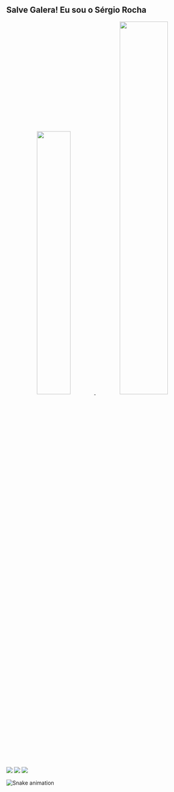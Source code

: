 ## Salve Galera! Eu sou o Sérgio Rocha
<div align="center">
  <a href="https://github.com/sergio-rocha1">
  <img width="42%" src="https://github-readme-stats.vercel.app/api?username=sergio-rocha1&show_icons=true&theme=blue-green&include_all_commits=true&count_private=true"/>
  <img width="50%" src="https://github-readme-stats.vercel.app/api/top-langs/?username=sergio-rocha1&layout=compact&langs_count=7&theme=blue-green"/>
</div>

<div>
  <a href="https://www.instagram.com/sergio.rochaz/" target="_blank"><img src="https://img.shields.io/badge/-Instagram-%23E4405F?style=for-the-badge&logo=instagram&logoColor=white" target="_blank"></a>
  <a href = "mailto:sergio.rocha.borges@gmail.com"><img src="https://img.shields.io/badge/-Gmail-%23333?style=for-the-badge&logo=gmail&logoColor=white" target="_blank"></a>
  <a href="https://www.linkedin.com/in/sergio-augusto-rocha/" target="_blank"><img src="https://img.shields.io/badge/-LinkedIn-%230077B5?style=for-the-badge&logo=linkedin&logoColor=white" target="_blank"></a>
  
  ![Snake animation](https://github.com/sergio-rocha1/sergio-rocha1/blob/output/github-contribution-grid-snake.svg)
  
</div>
